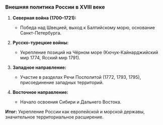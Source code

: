 ### Внешняя политика России в XVIII веке

1. **Северная война (1700–1721):**
    
    - Победа над Швецией, выход к Балтийскому морю, основание Санкт-Петербурга.
2. **Русско-турецкие войны:**
    
    - Укрепление позиций на Чёрном море (Кючук-Кайнарджийский мир 1774, Ясский мир 1791).
3. **Западное направление:**
    
    - Участие в разделах Речи Посполитой (1772, 1793, 1795), присоединение западных территорий.
4. **Восточное направление:**
    
    - Начало освоения Сибири и Дальнего Востока.

**Итог:** Укрепление России как европейской и морской державы, значительное территориальное расширение.